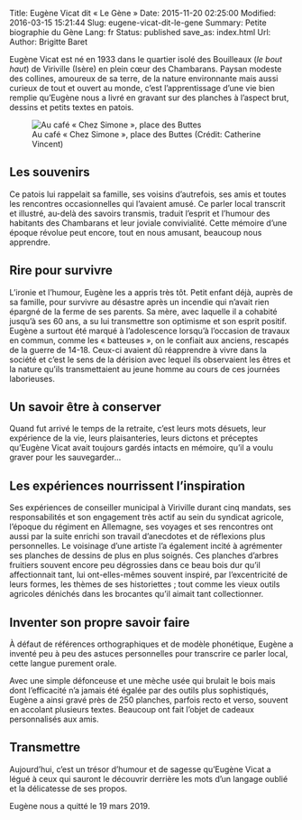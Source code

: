 Title: Eugène Vicat dit « Le Gène »
Date: 2015-11-20 02:25:00
Modified: 2016-03-15 15:21:44
Slug: eugene-vicat-dit-le-gene
Summary: Petite biographie du Gène
Lang: fr
Status: published
save_as: index.html
Url: 
Author: Brigitte Baret

Eugène Vicat est né en 1933 dans le quartier isolé des Bouilleaux (*le
bout haut*) de Viriville (Isère) en plein cœur des Chambarans.  Paysan
modeste des collines, amoureux de sa terre, de la nature environnante
mais aussi curieux de tout et ouvert au monde, c’est l’apprentissage
d’une vie bien remplie qu’Eugène nous a livré en gravant sur des
planches à l’aspect brut, dessins et petits textes en patois.

<figure class="image-block" style="float: center;">
  <img alt="Au café « Chez Simone », place des Buttes" 
       src="{static}/images/eugene_20140501.jpg">
  <figcaption style="max-width: 576px">
    Au café « Chez Simone », place des Buttes (Crédit: Catherine Vincent)
  </figcaption>
</figure>

## Les souvenirs

Ce patois lui rappelait sa famille, ses voisins d’autrefois, ses amis
et toutes les rencontres occasionnelles qui l’avaient amusé. Ce parler
local transcrit et illustré, au-delà des savoirs transmis, traduit
l’esprit et l’humour des habitants des Chambarans et leur joviale
convivialité. Cette mémoire d’une époque révolue peut encore, tout en
nous amusant, beaucoup nous apprendre.

## Rire pour survivre

L’ironie et l’humour, Eugène les a appris très tôt. Petit enfant déjà,
auprès de sa famille, pour survivre au désastre après un incendie qui
n’avait rien épargné de la ferme de ses parents. Sa mère, avec
laquelle il a cohabité jusqu’à ses 60 ans, a su lui transmettre son
optimisme et son esprit positif. Eugène a surtout été marqué à
l’adolescence lorsqu’à l’occasion de travaux en commun, comme les
« batteuses », on le confiait aux anciens, rescapés de la guerre de
14-18. Ceux-ci avaient dû réapprendre à vivre dans la société et c’est
le sens de la dérision avec lequel ils observaient les êtres et la
nature qu’ils transmettaient au jeune homme au cours de ces journées
laborieuses.

## Un savoir être à conserver

Quand fut arrivé le temps de la retraite, c’est leurs mots désuets,
leur expérience de la vie, leurs plaisanteries, leurs dictons et
préceptes qu’Eugène Vicat avait toujours gardés intacts en mémoire,
qu’il a voulu graver pour les sauvegarder…

## Les expériences nourrissent l’inspiration

Ses expériences de conseiller municipal à Viriville durant cinq
mandats, ses responsabilités et son engagement très actif au sein du
syndicat agricole, l’époque du régiment en Allemagne, ses voyages et
ses rencontres ont aussi par la suite enrichi son travail d’anecdotes
et de réflexions plus personnelles. Le voisinage d’une artiste l’a
également incité à agrémenter ses planches de dessins de plus en plus
soignés. Ces planches d’arbres fruitiers souvent encore peu dégrossies
dans ce beau bois dur qu’il affectionnait tant, lui ont-elles-mêmes
souvent inspiré, par l’excentricité de leurs formes, les thèmes de ses
historiettes ; tout comme les vieux outils agricoles dénichés dans les
brocantes qu’il aimait tant collectionner.

## Inventer son propre savoir faire

À défaut de références orthographiques et de modèle phonétique, Eugène
a inventé peu à peu des astuces personnelles pour transcrire ce parler
local, cette langue purement orale.

Avec une simple défonceuse et une mèche usée qui brulait le bois mais
dont l’efficacité n’a jamais été égalée par des outils plus
sophistiqués, Eugène a ainsi gravé près de 250 planches, parfois recto
et verso, souvent en accolant plusieurs textes. Beaucoup ont fait
l’objet de cadeaux personnalisés aux amis.

## Transmettre

Aujourd’hui, c’est un trésor d’humour et de sagesse qu’Eugène Vicat a
légué à ceux qui sauront le découvrir derrière les mots d’un langage
oublié et la délicatesse de ses propos.

Eugène nous a quitté le 19 mars 2019.
